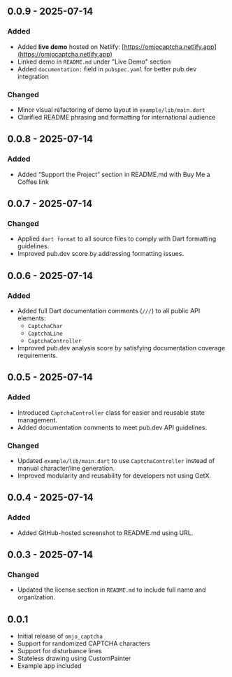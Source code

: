 ## 0.0.9 - 2025-07-14

### Added
- Added **live demo** hosted on Netlify: [https://omjocaptcha.netlify.app](https://omjocaptcha.netlify.app)
- Linked demo in `README.md` under "Live Demo" section
- Added `documentation:` field in `pubspec.yaml` for better pub.dev integration

### Changed
- Minor visual refactoring of demo layout in `example/lib/main.dart`
- Clarified README phrasing and formatting for international audience

## 0.0.8 - 2025-07-14

### Added
- Added “Support the Project” section in README.md with Buy Me a Coffee link

## 0.0.7 - 2025-07-14

### Changed
- Applied `dart format` to all source files to comply with Dart formatting guidelines.
- Improved pub.dev score by addressing formatting issues.

## 0.0.6 - 2025-07-14

### Added
- Added full Dart documentation comments (`///`) to all public API elements:
    - `CaptchaChar`
    - `CaptchaLine`
    - `CaptchaController`
- Improved pub.dev analysis score by satisfying documentation coverage requirements.

## 0.0.5 - 2025-07-14

### Added
- Introduced `CaptchaController` class for easier and reusable state management.
- Added documentation comments to meet pub.dev API guidelines.

### Changed
- Updated `example/lib/main.dart` to use `CaptchaController` instead of manual character/line generation.
- Improved modularity and reusability for developers not using GetX.

## 0.0.4 - 2025-07-14

### Added
- Added GitHub-hosted screenshot to README.md using URL.

## 0.0.3 - 2025-07-14

### Changed
- Updated the license section in `README.md` to include full name and organization.

## 0.0.1

- Initial release of `omjo_captcha`
- Support for randomized CAPTCHA characters
- Support for disturbance lines
- Stateless drawing using CustomPainter
- Example app included